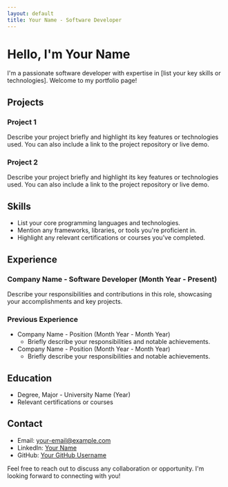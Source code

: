 ```yaml
---
layout: default
title: Your Name - Software Developer
---
```


# Hello, I'm Your Name

I'm a passionate software developer with expertise in [list your key skills or technologies]. Welcome to my portfolio page!

## Projects

### Project 1

Describe your project briefly and highlight its key features or technologies used. You can also include a link to the project repository or live demo.

### Project 2

Describe your project briefly and highlight its key features or technologies used. You can also include a link to the project repository or live demo.

## Skills

- List your core programming languages and technologies.
- Mention any frameworks, libraries, or tools you're proficient in.
- Highlight any relevant certifications or courses you've completed.

## Experience

### Company Name - Software Developer (Month Year - Present)

Describe your responsibilities and contributions in this role, showcasing your accomplishments and key projects.

### Previous Experience

- Company Name - Position (Month Year - Month Year)
  - Briefly describe your responsibilities and notable achievements.
- Company Name - Position (Month Year - Month Year)
  - Briefly describe your responsibilities and notable achievements.

## Education

- Degree, Major - University Name (Year)
- Relevant certifications or courses

## Contact

- Email: [your-email@example.com](mailto:your-email@example.com)
- LinkedIn: [Your Name](https://www.linkedin.com/in/yourname)
- GitHub: [Your GitHub Username](https://github.com/yourusername)

Feel free to reach out to discuss any collaboration or opportunity. I'm looking forward to connecting with you!